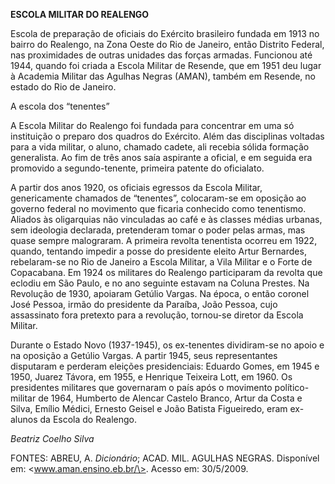 **ESCOLA MILITAR DO REALENGO**

Escola de preparação de oficiais do Exército brasileiro fundada em 1913
no bairro do Realengo, na Zona Oeste do Rio de Janeiro, então Distrito
Federal, nas proximidades de outras unidades das forças armadas.
Funcionou até 1944, quando foi criada a Escola Militar de Resende, que
em 1951 deu lugar à Academia Militar das Agulhas Negras (AMAN), também
em Resende, no estado do Rio de Janeiro.

A escola dos “tenentes”

A Escola Militar do Realengo foi fundada para concentrar em uma só
instituição o preparo dos quadros do Exército. Além das disciplinas
voltadas para a vida militar, o aluno, chamado cadete, ali recebia
sólida formação generalista. Ao fim de três anos saía aspirante a
oficial, e em seguida era promovido a segundo-tenente, primeira patente
do oficialato.

A partir dos anos 1920, os oficiais egressos da Escola Militar,
genericamente chamados de “tenentes”, colocaram-se em oposição ao
governo federal no movimento que ficaria conhecido como tenentismo.
Aliados às oligarquias não vinculadas ao café e às classes médias
urbanas, sem ideologia declarada, pretenderam tomar o poder pelas armas,
mas quase sempre malograram. A primeira revolta tenentista ocorreu em
1922, quando, tentando impedir a posse do presidente eleito Artur
Bernardes, rebelaram-se no Rio de Janeiro a Escola Militar, a Vila
Militar e o Forte de Copacabana. Em 1924 os militares do Realengo
participaram da revolta que eclodiu em São Paulo, e no ano seguinte
estavam na Coluna Prestes. Na Revolução de 1930, apoiaram Getúlio
Vargas. Na época, o então coronel José Pessoa, irmão do presidente da
Paraíba, João Pessoa, cujo assassinato fora pretexto para a revolução,
tornou-se diretor da Escola Militar.

Durante o Estado Novo (1937-1945), os ex-tenentes dividiram-se no apoio
e na oposição a Getúlio Vargas. A partir 1945, seus representantes
disputaram e perderam eleições presidenciais: Eduardo Gomes, em 1945 e
1950, Juarez Távora, em 1955, e Henrique Teixeira Lott, em 1960. Os
presidentes militares que governaram o país após o movimento
político-militar de 1964, Humberto de Alencar Castelo Branco, Artur da
Costa e Silva, Emílio Médici, Ernesto Geisel e João Batista Figueiredo,
eram ex-alunos da Escola do Realengo.

*Beatriz Coelho Silva*

FONTES: ABREU, A. *Dicionário*; ACAD. MIL. AGULHAS NEGRAS. Disponível
em: \<www.aman.ensino.eb.br/\>. Acesso em: 30/5/2009.
